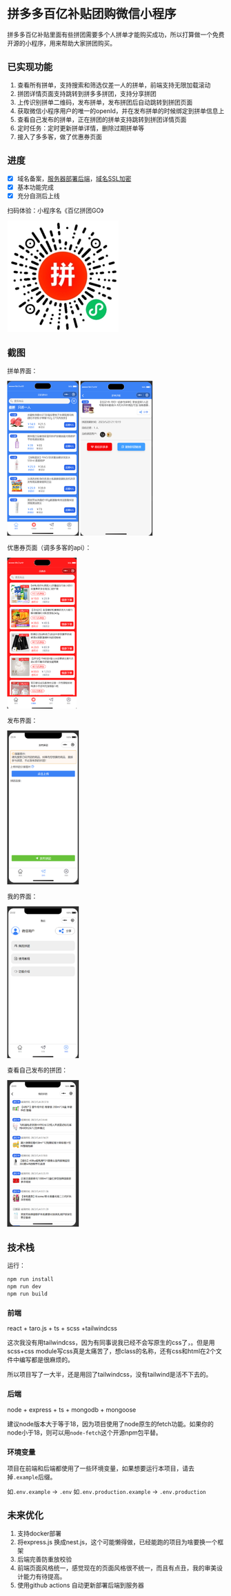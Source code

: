 # 拼多多百亿补贴团购微信小程序

拼多多百亿补贴里面有些拼团需要多个人拼单才能购买成功，所以打算做一个免费开源的小程序，用来帮助大家拼团购买。



## 已实现功能

1. 查看所有拼单，支持搜索和筛选仅差一人的拼单，前端支持无限加载滚动
2. 拼团详情页面支持跳转到拼多多拼团，支持分享拼团
3. 上传识别拼单二维码，发布拼单，发布拼团后自动跳转到拼团页面
4. 获取微信小程序用户的唯一的openId，并在发布拼单的时候绑定到拼单信息上
5. 查看自己发布的拼单，正在拼团的拼单支持跳转到拼团详情页面
6. 定时任务：定时更新拼单详情，删除过期拼单等
7. 接入了多多客，做了优惠券页面

## 进度

- [x] 域名备案，[服务器部署后端](https://juejin.cn/post/7208968811390058554)，[域名SSL加密](https://juejin.cn/post/7227444929948106813)
- [x] 基本功能完成
- [x] 充分自测后上线

扫码体验：小程序名《百亿拼团GO》

![gh_d90acd8d17ce_258.jpg](https://raw.githubusercontent.com/liujiaqi222/warehouse/main/gh_d90acd8d17ce_258.jpg)

## 截图

拼单界面：

<img src="https://raw.githubusercontent.com/liujiaqi222/warehouse/main/20230522223404.png" alt="image-20230503233003395" style="width: 33%;" />
<img src="https://raw.githubusercontent.com/liujiaqi222/warehouse/main/20230522222705.png" alt="image-20230503233003395" style="width: 33%;" />


优惠券页面（调多多客的api）：

<img src="https://raw.githubusercontent.com/liujiaqi222/warehouse/main/20230522223141.png" alt="image-20230503233003395" style="width: 32%;" />


发布界面：

<img src="https://raw.githubusercontent.com/liujiaqi222/warehouse/main/image-20230503233141521.png" alt="image-20230503233141521" style="width:33%;" />


我的界面：

<img src="https://raw.githubusercontent.com/liujiaqi222/warehouse/main/image-20230503233219963.png" alt="image-20230503233219963" style="width:33%;" />

查看自己发布的拼团：

<img src="https://raw.githubusercontent.com/liujiaqi222/warehouse/main/image-20230503233318367.png" alt="image-20230503233318367" style="width: 33%;" />

## 技术栈

运行：

```bash
npm run install 
npm run dev
npm run build
```

### 前端

react + taro.js + ts + scss +tailwindcss


这次我没有用tailwindcss，因为有同事说我已经不会写原生的css了，。但是用scss+css module写css真是太痛苦了，想class的名称，还有css和html在2个文件中编写都是很麻烦的。

所以项目写了一大半，还是用回了tailwindcss，没有tailwind是活不下去的。


### 后端

node + express + ts + mongodb + mongoose

建议node版本大于等于18，因为项目使用了node原生的fetch功能。如果你的node小于18，则可以用`node-fetch`这个开源npm包平替。

### 环境变量

项目在前端和后端都使用了一些环境变量，如果想要运行本项目，请去掉`.example`后缀。

如`.env.example` -> `.env`
如`.env.production.example` -> `.env.production`


## 未来优化


1. 支持docker部署
2. 将express.js 换成nest.js，这个可能懒得做，已经能跑的项目为啥要换一个框架
3. 后端完善防重放校验
4. 前端页面风格统一，感觉现在的页面风格很不统一，而且有点丑，我的审美设计能力有待提高。
5. 使用github actions 自动更新部署后端到服务器

